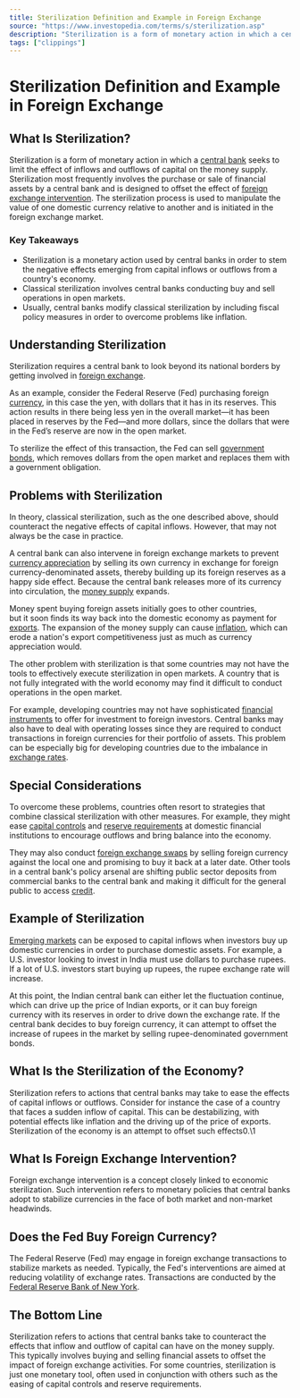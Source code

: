 ```yaml
---
title: Sterilization Definition and Example in Foreign Exchange
source: "https://www.investopedia.com/terms/s/sterilization.asp"
description: "Sterilization is a form of monetary action in which a central bank seeks to limit the effect of inflows and outflows of capital on the money supply."
tags: ["clippings"]
---
```


# Sterilization Definition and Example in Foreign Exchange
## What Is Sterilization?

Sterilization is a form of monetary action in which a [central bank](https://www.investopedia.com/terms/c/centralbank.asp) seeks to limit the effect of inflows and outflows of capital on the money supply. Sterilization most frequently involves the purchase or sale of financial assets by a central bank and is designed to offset the effect of [foreign exchange intervention](https://www.investopedia.com/terms/f/foreign-exchange-intervention.asp). The sterilization process is used to manipulate the value of one domestic currency relative to another and is initiated in the foreign exchange market.

### Key Takeaways

- Sterilization is a monetary action used by central banks in order to stem the negative effects emerging from capital inflows or outflows from a country's economy.
- Classical sterilization involves central banks conducting buy and sell operations in open markets.
- Usually,  central banks modify classical sterilization by including fiscal policy measures in order to overcome problems like inflation.

## Understanding Sterilization

Sterilization requires a central bank to look beyond its national borders by getting involved in [foreign exchange](https://www.investopedia.com/terms/forex/f/foreign-exchange-markets.asp).

As an example,  consider the Federal Reserve (Fed) purchasing foreign [currency](https://www.investopedia.com/terms/c/currency.asp),  in this case the yen,  with dollars that it has in its reserves. This action results in there being less yen in the overall market—it has been placed in reserves by the Fed—and more dollars,  since the dollars that were in the Fed’s reserve are now in the open market.

To sterilize the effect of this transaction,  the Fed can sell [government bonds](https://www.investopedia.com/terms/g/government-bond.asp),  which removes dollars from the open market and replaces them with a government obligation.

## Problems with Sterilization

In theory,  classical sterilization,  such as the one described above,  should counteract the negative effects of capital inflows. However,  that may not always be the case in practice.

A central bank can also intervene in foreign exchange markets to prevent [currency appreciation](https://www.investopedia.com/terms/c/currency-appreciation.asp) by selling its own currency in exchange for foreign currency-denominated assets,  thereby building up its foreign reserves as a happy side effect. Because the central bank releases more of its currency into circulation,  the [money supply](https://www.investopedia.com/terms/m/moneysupply.asp) expands.

Money spent buying foreign assets initially goes to other countries,  but it soon finds its way back into the domestic economy as payment for [exports](https://www.investopedia.com/terms/e/export.asp). The expansion of the money supply can cause [inflation](https://www.investopedia.com/terms/i/inflation.asp),  which can erode a nation's export competitiveness just as much as currency appreciation would.

The other problem with sterilization is that some countries may not have the tools to effectively execute sterilization in open markets. A country that is not fully integrated with the world economy may find it difficult to conduct operations in the open market.

For example,  developing countries may not have sophisticated [financial instruments](https://www.investopedia.com/terms/f/financialinstrument.asp) to offer for investment to foreign investors. Central banks may also have to deal with operating losses since they are required to conduct transactions in foreign currencies for their portfolio of assets. This problem can be especially big for developing countries due to the imbalance in [exchange rates](https://www.investopedia.com/terms/e/exchangerate.asp).

## Special Considerations

To overcome these problems,  countries often resort to strategies that combine classical sterilization with other measures. For example,  they might ease [capital controls](https://www.investopedia.com/terms/c/capital_conrol.asp) and [reserve requirements](https://www.investopedia.com/terms/r/requiredreserves.asp) at domestic financial institutions to encourage outflows and bring balance into the economy.

They may also conduct [foreign exchange swaps](https://www.investopedia.com/terms/f/foreign-currency-swaps.asp) by selling foreign currency against the local one and promising to buy it back at a later date. Other tools in a central bank's policy arsenal are shifting public sector deposits from commercial banks to the central bank and making it difficult for the general public to access [credit](https://www.investopedia.com/terms/c/credit.asp).

## Example of Sterilization

[Emerging markets](https://www.investopedia.com/terms/e/emergingmarketeconomy.asp) can be exposed to capital inflows when investors buy up domestic currencies in order to purchase domestic assets. For example,  a U.S. investor looking to invest in India must use dollars to purchase rupees. If a lot of U.S. investors start buying up rupees,  the rupee exchange rate will increase.

At this point,  the Indian central bank can either let the fluctuation continue,  which can drive up the price of Indian exports,  or it can buy foreign currency with its reserves in order to drive down the exchange rate. If the central bank decides to buy foreign currency,  it can attempt to offset the increase of rupees in the market by selling rupee-denominated government bonds.

## What Is the Sterilization of the Economy?

Sterilization refers to actions that central banks may take to ease the effects of capital inflows or outflows. Consider for instance the case of a country that faces a sudden inflow of capital. This can be destabilizing,  with potential effects like inflation and the driving up of the price of exports. Sterilization of the economy is an attempt to offset such effects0.\1

## What Is Foreign Exchange Intervention?

Foreign exchange intervention is a concept closely linked to economic sterilization. Such intervention refers to monetary policies that central banks adopt to stabilize currencies in the face of both market and non-market headwinds.

## Does the Fed Buy Foreign Currency?

The Federal Reserve (Fed) may engage in foreign exchange transactions to stabilize markets as needed. Typically,  the Fed's interventions are aimed at reducing volatility of exchange rates. Transactions are conducted by the [Federal Reserve Bank of New York](https://www.investopedia.com/terms/f/federal-reserve-bank-of-new-york.asp).

## The Bottom Line

Sterilization refers to actions that central banks take to counteract the effects that inflow and outflow of capital can have on the money supply. This typically involves buying and selling financial assets to offset the impact of foreign exchange activities. For some countries,  sterilization is just one monetary tool,  often used in conjunction with others such as the easing of capital controls and reserve requirements.